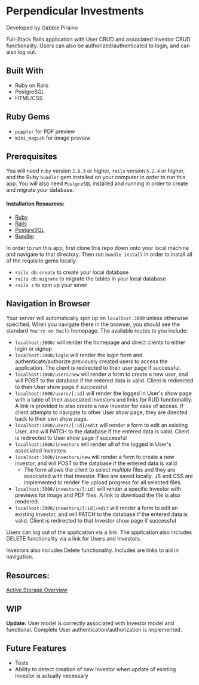 # Perpendicular Investments
Developed by Gabbie Piraino

Full-Stack Rails application with User CRUD and associated Investor CRUD functionality. Users can also be authorized/authenticated to login, and can also log out.

## Built With
* Ruby on Rails
* PostgreSQL
* HTML/CSS

## Ruby Gems
* `poppler` for PDF preview
* `mini_magick` for image preview

## Prerequisites
You will need `ruby` version `2.6.3` or higher, `rails` version `5.2.4` or higher, and the Ruby `bundler` gem installed on your computer in order to run this app. You will also need `PostgreSQL` installed and running in order to create and migrate your database.

#### Installation Resources:
* [Ruby](https://www.ruby-lang.org/en/documentation/installation/)
* [Rails](https://guides.rubyonrails.org/v5.0/getting_started.html)
* [PostgreSQL](https://www.postgresql.org/download/)
* [Bundler](https://bundler.io/)

In order to run this app, first clone this repo down onto your local machine and navigate to that directory. Then run `bundle install` in order to install all of the requisite gems locally.

* `rails db:create` to create your local database
* `rails db:migrate` to migrate the tables in your local database
* `rails s` to spin up your sever

## Navigation in Browser
Your server will automatically spin up on `localhost:3000` unless otherwise specified. When you navigate there in the browser, you should see the standard `You're on Rails` homepage. The available routes to you include:
* `localhost:3000/` will render the homepage and direct clients to either login or signup
* `localhost:3000/login` will render the login form and authenticate/authorize previously created users to access the application. The client is redirected to their user page if successful.
* `localhost:3000/users/new` will render a form to create a new user, and will POST to the database if the entered data is valid. Client is redirected to their User show page if successful
* `localhost:3000/users/[:id]` will render the logged in User's show page with a table of their associated Investors and links for RUD functionality. A link is provided to also create a new Investor for ease of access. If client attempts to navigate to other User show page, they are directed back to their own show page.
* `localhost:3000/users/[:id]/edit` will render a form to edit an existing User, and will PATCH to the database if the entered data is valid. Client is redirected to User show page if successful
* `localhost:3000/investors` will render all of the logged in User's associated Investors
* `localhost:3000/investors/new` will render a form to create a new investor, and will POST to the database if the entered data is valid
  * The form allows the client to select _multiple_ files and they are associated with that Investor. Files are saved locally. JS and CSS are implemented to render file upload progress for all selected files.  
* `localhost:3000/investors/[:id]` will render a specific Investor with previews for image and PDF files. A link to download the file is also rendered.
* `localhost:3000/investors/[:id]/edit` will render a form to edit an existing Investor, and will PATCH to the database if the entered data is valid. Client is redirected to that Investor show page if successful

Users can log out of the application via a link.
The application also includes DELETE functionality via a link for Users and Investors.

Investors also includes Delete functionality. Includes are links to aid in navigation.

## Resources:
[Active Storage Overview](https://edgeguides.rubyonrails.org/active_storage_overview.html)

## WIP
**Update:** User model is correctly associated with Investor model and functional. Complete User authentication/authorization is implemented. 

## Future Features
* Tests
* Ability to detect creation of new Investor when update of existing Investor is actually necessary
